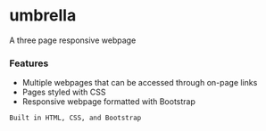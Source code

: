 # umbrella
A three page responsive webpage 

### Features 
* Multiple webpages that can be accessed through on-page links
* Pages styled with CSS
* Responsive webpage formatted with Bootstrap


```Built in HTML, CSS, and Bootstrap```
